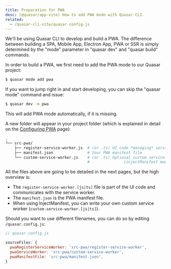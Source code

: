 ```yaml
---
title: Preparation for PWA
desc: (@quasar/app-vite) How to add PWA mode with Quasar CLI.
related:
  - /quasar-cli-vite/quasar-config-js
---
```


We'll be using Quasar CLI to develop and build a PWA. The difference between building a SPA, Mobile App, Electron App, PWA or SSR is simply determined by the "mode" parameter in "quasar dev" and "quasar build" commands.

In order to build a PWA, we first need to add the PWA mode to our Quasar project:

```bash
$ quasar mode add pwa
```

If you want to jump right in and start developing, you can skip the "quasar mode" command and issue:

```bash
$ quasar dev -m pwa
```

This will add PWA mode automatically, if it is missing.

A new folder will appear in your project folder (which is explained in detail on the [Configuring PWA](/quasar-cli-vite/developing-pwa/configuring-pwa) page):

```bash
.
└── src-pwa/
    ├── register-service-worker.js  # (or .ts) UI code *managing* service worker
    ├── manifest.json               # Your PWA manifest file
    └── custom-service-worker.js    # (or .ts) Optional custom service worker file
                                    #               (injectManifest mode ONLY)
```

All the files above are going to be detailed in the next pages, but the high overview is:

* The `register-service-worker.[js|ts]` file is part of the UI code and communicates with the service worker.
* The `manifest.json` is the PWA manifest file.
* When using InjectManifest, you can write your own custom service worker (`custom-service-worker.[js|ts]`).

Should you want to use different filenames, you can do so by editing `/quasar.config.js`:

```js
// quasar.config.js

sourceFiles: {
  pwaRegisterServiceWorker: 'src-pwa/register-service-worker',
  pwaServiceWorker: 'src-pwa/custom-service-worker',
  pwaManifestFile: 'src-pwa/manifest.json',
}
```
